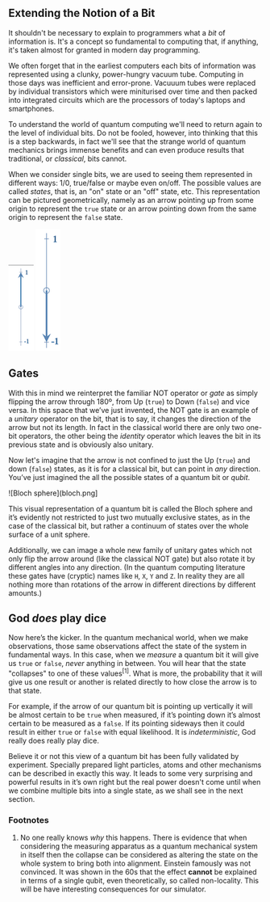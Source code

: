 ## Extending the Notion of a Bit

It shouldn't be necessary to explain to programmers what a *bit* of information is. It's a concept so fundamental to computing that, if anything, it's taken almost for granted in modern day programming.

We often forget that in the earliest computers each bits of information was represented using a clunky, power-hungry vacuum tube. Computing in those days was inefficient and error-prone. Vacuuum tubes were replaced by individual transistors which were miniturised over time and then packed into integrated circuits which are the processors of today's laptops and smartphones.

To understand the world of quantum computing we'll need to return again to the level of individual bits. Do not be fooled, however, into thinking that this is a step backwards, in fact we'll see that the strange world of quantum mechanics brings immense benefits and can even produce results that traditional, or *classical*, bits cannot.

When we consider single bits, we are used to seeing them represented in different ways: 1/0, true/false or maybe even on/off. The possible values are called *states*, that is, an "on" state or an "off" state, etc. This representation can be pictured geometrically, namely as an arrow pointing up from some origin to represent the `true` state or an arrow pointing down from the same origin to represent the `false` state.
 
![True](true.png)  ![False](false.png)

## Gates

With this in mind we reinterpret the familiar NOT operator or *gate* as simply flipping the arrow through 180º, from Up (`true`) to Down (`false`) and vice versa. In this space that we’ve just invented, the NOT gate is an example of a *unitary* operator on the bit, that is to say, it changes the direction of the arrow but not its length. In fact in the classical world there are only two one-bit operators, the other being the *identity* operator which leaves the bit in its previous state and is obviously also unitary.

Now let's imagine that the arrow is not confined to just the Up (`true`) and down (`false`) states, as it is for a classical bit, but can point in *any* direction. You’ve just imagined the all the possible states of a quantum bit or *qubit*.

![Bloch sphere](bloch.png]

This visual representation of a quantum bit is called the Bloch sphere and it’s evidently not restricted to just two mutually exclusive states, as in the case of the classical bit, but rather a continuum of states over the whole surface of a unit sphere.

Additionally, we can image a whole new family of unitary gates which not only flip the arrow around (like the classical NOT gate) but also rotate it by different angles into any direction. (In the quantum computing literature these gates have (cryptic) names like `H`, `X`, `Y` and `Z`. In reality they are all nothing more than rotations of the arrow in different directions by different amounts.)

## God *does* play dice

Now here’s the kicker. In the quantum mechanical world, when we make observations, those same observations affect the state of the system in fundamental ways. In this case, when we *measure* a quantum bit it will give us `true` or `false`, *never* anything in between. You will hear that the state "collapses" to one of these values<sup>[1]</sup>. What is more, the probability that it will give us one result or another is related directly to how close the arrow is to that state.

For example, if the arrow of our quantum bit is pointing up vertically it will be almost certain to be `true` when measured, if it’s pointing down it’s almost certain to be measured as a `false`. If its pointing sideways then it could result in either `true` or `false` with equal likelihood. It is *indeterministic*, God really does really play dice.

Believe it or not this view of a quantum bit has been fully validated by experiment. Specially prepared light particles, atoms and other mechanisms can be described in exactly this way. It leads to some very surprising and powerful results in it’s own right but the real power doesn't come until when we combine multiple bits into a single state, as we shall see in the next section.


### Footnotes

1. No one really knows *why* this happens. There is evidence that when considering the measuring apparatus as a quantum mechanical system in itself then the collapse can be considered as altering the state on the whole system to bring both into alignment. Einstein famously was not convinced. It was shown in the 60s that the effect **cannot** be explained in terms of a single qubit, even theoretically, so called non-locality. This will be have interesting consequences for our simulator.
